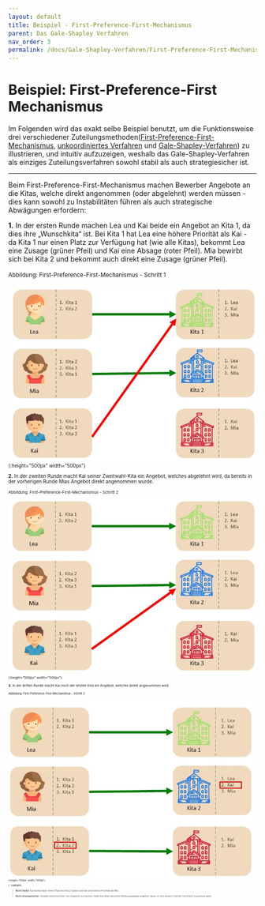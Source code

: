 ```yaml
---
layout: default
title: Beispiel - First-Preference-First-Mechanismus
parent: Das Gale-Shapley Verfahren
nav_order: 3
permalink: /docs/Gale-Shapley-Verfahren/First-Preference-First-Mechanismus
---
```


# Beispiel: First-Preference-First Mechanismus

Im Folgenden wird das exakt selbe Beispiel benutzt, um die Funktionsweise drei verschiedener Zuteilungsmethoden([First-Preference-First-Mechanismus](), [unkoordiniertes Verfahren](/docs/Gale-Shapley-Verfahren/Unkoordiniertes-Verfahren) und [Gale-Shapley-Verfahren](/docs/Gale-Shapley-Verfahren/Gale-Shapley-Beispiel)) zu illustrieren, und intuitiv aufzuzeigen, weshalb das Gale-Shapley-Verfahren als einziges Zuteilungsverfahren sowohl stabil als auch strategiesicher ist.

---

Beim First-Preference-First-Mechanismus machen Bewerber Angebote an die Kitas, welche direkt angenommen (oder abgelehnt) werden müssen - dies kann sowohl zu Instabilitäten führen als auch strategische Abwägungen erfordern:

**1.** In der ersten Runde machen Lea und Kai beide ein Angebot an Kita 1, da dies ihre „Wunschkita“ ist. Bei Kita 1 hat Lea eine höhere Priorität als Kai - da Kita 1 nur einen Platz zur Verfügung hat (wie alle Kitas), bekommt Lea eine Zusage (grüner Pfeil) und Kai eine Absage (roter Pfeil). Mia bewirbt sich bei Kita 2 und bekommt auch direkt eine Zusage (grüner Pfeil).

<small>Abbildung: First-Preference-First-Mechanismus - Schritt 1<small>

![B1.jpg](../../assets/images/B1.jpg "First-Preference-First Mechanismus - Schritt 1"){:height="500px" width="500px"}

**2.** In der zweiten Runde macht Kai seiner Zweitwahl-Kita ein Angebot, welches abgelehnt wird, da bereits in der vorherigen Runde Mias Angebot direkt angenommen wurde. 

<small>Abbildung: First-Preference-First-Mechanismus - Schritt 2<small>
  
![B2.jpg](../../assets/images/B2.jpg "First-Preference-First Mechanismus - Schritt 2"){:height="500px" width="500px"}

**3.** In der dritten Runde macht Kai noch der letzten Kita ein Angebot, welches direkt angenommen wird. 

<small>Abbildung: First-Preference-First-Mechanismus - Schritt 3<small>
  
![B3.jpg](../../assets/images/B3.jpg "First-Preference-First Mechanismus - Schritt 3"){:height="500px" width="500px"}

{: .highlight}
> **Nicht Stabil**: Kai würde lieber einen Platz bei Kita 2 haben und hat eine höhere Priorität als Mia.
>
> **Nicht strategiesicher**: Anstatt zuerst bei Kita 1 ein Angebot zu machen, hätte Kai einen besseren Betreuungsplatz ergattert, wenn er sich direkt in Runde 1 bei Kita 2 beworben hätte. 




